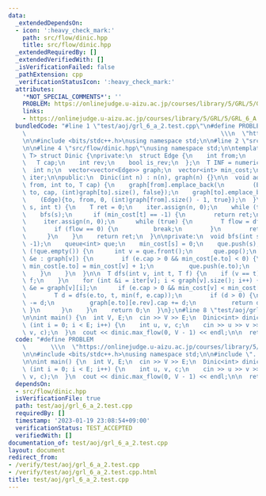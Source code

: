 ```yaml
---
data:
  _extendedDependsOn:
  - icon: ':heavy_check_mark:'
    path: src/flow/dinic.hpp
    title: src/flow/dinic.hpp
  _extendedRequiredBy: []
  _extendedVerifiedWith: []
  _isVerificationFailed: false
  _pathExtension: cpp
  _verificationStatusIcon: ':heavy_check_mark:'
  attributes:
    '*NOT_SPECIAL_COMMENTS*': ''
    PROBLEM: https://onlinejudge.u-aizu.ac.jp/courses/library/5/GRL/5/GRL_6_A
    links:
    - https://onlinejudge.u-aizu.ac.jp/courses/library/5/GRL/5/GRL_6_A
  bundledCode: "#line 1 \"test/aoj/grl_6_a_2.test.cpp\"\n#define PROBLEM         \
    \                                                       \\\n  \"https://onlinejudge.u-aizu.ac.jp/courses/library/5/GRL/5/GRL_6_A\"\
    \n\n#include <bits/stdc++.h>\nusing namespace std;\n\n#line 2 \"src/flow/dinic.hpp\"\
    \n\n#line 4 \"src/flow/dinic.hpp\"\nusing namespace std;\n\ntemplate <typename\
    \ T> struct Dinic {\nprivate:\n  struct Edge {\n    int from;\n    int to;\n \
    \   T cap;\n    int rev;\n    bool is_rev;\n  };\n  T INF = numeric_limits<T>::max();\n\
    \  int n;\n  vector<vector<Edge>> graph;\n  vector<int> min_cost;\n  vector<int>\
    \ iter;\n\npublic:\n  Dinic(int n) : n(n), graph(n) {}\n\n  void add_edge(int\
    \ from, int to, T cap) {\n    graph[from].emplace_back(\n        (Edge){from,\
    \ to, cap, (int)graph[to].size(), false});\n    graph[to].emplace_back(\n    \
    \    (Edge){to, from, 0, (int)graph[from].size() - 1, true});\n  }\n\n  T max_flow(int\
    \ s, int t) {\n    T ret = 0;\n    iter.assign(n, 0);\n    while (true) {\n  \
    \    bfs(s);\n      if (min_cost[t] == -1) {\n        return ret;\n      }\n \
    \     iter.assign(n, 0);\n      while (true) {\n        T flow = dfs(s, t, INF);\n\
    \        if (flow == 0) {\n          break;\n        }\n        ret += flow;\n\
    \      }\n    }\n    return ret;\n  }\n\nprivate:\n  void bfs(int s) {\n    min_cost.assign(n,\
    \ -1);\n    queue<int> que;\n    min_cost[s] = 0;\n    que.push(s);\n    while\
    \ (!que.empty()) {\n      int v = que.front();\n      que.pop();\n      for (auto\
    \ &e : graph[v]) {\n        if (e.cap > 0 && min_cost[e.to] < 0) {\n         \
    \ min_cost[e.to] = min_cost[v] + 1;\n          que.push(e.to);\n        }\n  \
    \    }\n    }\n  }\n\n  T dfs(int v, int t, T f) {\n    if (v == t) {\n      return\
    \ f;\n    }\n    for (int &i = iter[v]; i < graph[v].size(); i++) {\n      Edge\
    \ &e = graph[v][i];\n      if (e.cap > 0 && min_cost[v] < min_cost[e.to]) {\n\
    \        T d = dfs(e.to, t, min(f, e.cap));\n        if (d > 0) {\n          e.cap\
    \ -= d;\n          graph[e.to][e.rev].cap += d;\n          return d;\n       \
    \ }\n      }\n    }\n    return 0;\n  }\n};\n#line 8 \"test/aoj/grl_6_a_2.test.cpp\"\
    \n\nint main() {\n  int V, E;\n  cin >> V >> E;\n  Dinic<int> dinic(V);\n  for\
    \ (int i = 0; i < E; i++) {\n    int u, v, c;\n    cin >> u >> v >> c;\n    dinic.add_edge(u,\
    \ v, c);\n  }\n  cout << dinic.max_flow(0, V - 1) << endl;\n\n  return 0;\n}\n"
  code: "#define PROBLEM                                                         \
    \       \\\n  \"https://onlinejudge.u-aizu.ac.jp/courses/library/5/GRL/5/GRL_6_A\"\
    \n\n#include <bits/stdc++.h>\nusing namespace std;\n\n#include \"../../src/flow/dinic.hpp\"\
    \n\nint main() {\n  int V, E;\n  cin >> V >> E;\n  Dinic<int> dinic(V);\n  for\
    \ (int i = 0; i < E; i++) {\n    int u, v, c;\n    cin >> u >> v >> c;\n    dinic.add_edge(u,\
    \ v, c);\n  }\n  cout << dinic.max_flow(0, V - 1) << endl;\n\n  return 0;\n}\n"
  dependsOn:
  - src/flow/dinic.hpp
  isVerificationFile: true
  path: test/aoj/grl_6_a_2.test.cpp
  requiredBy: []
  timestamp: '2023-01-19 23:08:54+09:00'
  verificationStatus: TEST_ACCEPTED
  verifiedWith: []
documentation_of: test/aoj/grl_6_a_2.test.cpp
layout: document
redirect_from:
- /verify/test/aoj/grl_6_a_2.test.cpp
- /verify/test/aoj/grl_6_a_2.test.cpp.html
title: test/aoj/grl_6_a_2.test.cpp
---
```

